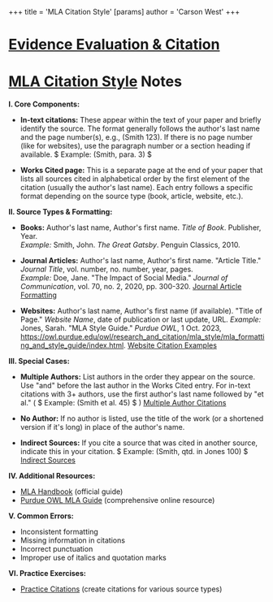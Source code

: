 +++
 title = 'MLA Citation Style'
[params]
	author = 'Carson West'
+++
# [Evidence Evaluation & Citation](./../evidence-evaluation-&-citation/)
# [MLA Citation Style](./../mla-citation-style/) Notes

**I. Core Components:**

*   **In-text citations:**  These appear within the text of your paper and briefly identify the source.  The format generally follows the author's last name and the page number(s), e.g., (Smith 123).  If there is no page number (like for websites), use the paragraph number or a section heading if available.  $ Example: (Smith, para. 3) $ 

*   **Works Cited page:** This is a separate page at the end of your paper that lists all sources cited in alphabetical order by the first element of the citation (usually the author's last name).  Each entry follows a specific format depending on the source type (book, article, website, etc.).

**II. Source Types & Formatting:**

*   **Books:**  Author's last name, Author's first name. *Title of Book*. Publisher, Year.  
    *Example:* Smith, John. *The Great Gatsby*. Penguin Classics, 2010.

*   **Journal Articles:** Author's last name, Author's first name. "Article Title." *Journal Title*, vol. number, no. number, year, pages.  
    *Example:* Doe, Jane. "The Impact of Social Media." *Journal of Communication*, vol. 70, no. 2, 2020, pp. 300-320.  [Journal Article Formatting](./../journal-article-formatting/)

*   **Websites:**  Author's last name, Author's first name (if available). "Title of Page." *Website Name*, date of publication or last update, URL. 
    *Example:*  Jones, Sarah. "MLA Style Guide." *Purdue OWL*, 1 Oct. 2023, https://owl.purdue.edu/owl/research_and_citation/mla_style/mla_formatting_and_style_guide/index.html. [Website Citation Examples](./../website-citation-examples/)


**III.  Special Cases:**

*   **Multiple Authors:** List authors in the order they appear on the source. Use "and" before the last author in the Works Cited entry. For in-text citations with 3+ authors, use the first author's last name followed by "et al." ( $ Example: (Smith et al. 45) $ )  [Multiple Author Citations](./../multiple-author-citations/)

*   **No Author:** If no author is listed, use the title of the work (or a shortened version if it's long) in place of the author's name.

*   **Indirect Sources:** If you cite a source that was cited in another source, indicate this in your citation.   $ Example: (Smith, qtd. in Jones 100) $   [Indirect Sources](./../indirect-sources/)


**IV.  Additional Resources:**

*   [MLA Handbook](./../mla-handbook/) (official guide)
*   [Purdue OWL MLA Guide](./../purdue-owl-mla-guide/) (comprehensive online resource)


**V.  Common Errors:**

*   Inconsistent formatting
*   Missing information in citations
*   Incorrect punctuation
*   Improper use of italics and quotation marks


**VI.  Practice Exercises:**

*   [Practice Citations](./../practice-citations/) (create citations for various source types)
